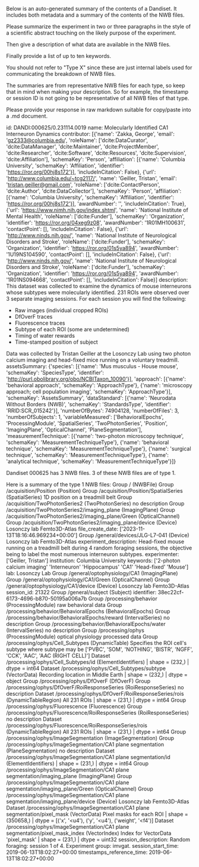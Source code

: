 
Below is an auto-generated summary of the contents of a Dandiset. It includes both metadata and a summary of the contents of the NWB files.

Please summarize the experiment in two or three paragraphs in the style of a scientific abstract touching on the likely purpose of the experiment.

Then give a description of what data are available in the NWB files.

Finally provide a list of up to ten keywords.

You should not refer to "Type X" since these are just internal labels used for communicating the breakdown of NWB files.

The summaries are from representative NWB files for each type, so keep that in mind when making your description. So for example, the timestamp or session ID is not going to be representative of all NWB files of that type.

Please provide your response in raw markdown suitable for copy/paste into a .md document.


id: DANDI:000625/0.231114.0019
name: Molecularly Identified CA1 Interneuron Dynamics
contributor: [{'name': 'Zakka, George', 'email': 'gz2333@columbia.edu', 'roleName': ['dcite:DataCurator', 'dcite:DataManager', 'dcite:Maintainer', 'dcite:ProjectMember', 'dcite:Researcher', 'dcite:Software', 'dcite:Resources', 'dcite:Supervision', 'dcite:Affiliation'], 'schemaKey': 'Person', 'affiliation': [{'name': 'Columbia University', 'schemaKey': 'Affiliation', 'identifier': 'https://ror.org/00hj8s172'}], 'includeInCitation': False}, {'url': 'http://www.columbia.edu/~tcg2117/', 'name': 'Geiller, Tristan', 'email': 'tristan.geiller@gmail.com', 'roleName': ['dcite:ContactPerson', 'dcite:Author', 'dcite:DataCollector'], 'schemaKey': 'Person', 'affiliation': [{'name': 'Columbia University', 'schemaKey': 'Affiliation', 'identifier': 'https://ror.org/00hj8s172'}], 'awardNumber': '', 'includeInCitation': True}, {'url': 'https://www.nimh.nih.gov/index.shtml', 'name': 'National Institute of Mental Health', 'roleName': ['dcite:Funder'], 'schemaKey': 'Organization', 'identifier': 'https://ror.org/04xeg9z08', 'awardNumber': '1R01MH100631', 'contactPoint': [], 'includeInCitation': False}, {'url': 'http://www.ninds.nih.gov/', 'name': 'National Institute of Neurological Disorders and Stroke', 'roleName': ['dcite:Funder'], 'schemaKey': 'Organization', 'identifier': 'https://ror.org/01s5ya894', 'awardNumber': '1U19NS104590', 'contactPoint': [], 'includeInCitation': False}, {'url': 'http://www.ninds.nih.gov/', 'name': 'National Institute of Neurological Disorders and Stroke', 'roleName': ['dcite:Funder'], 'schemaKey': 'Organization', 'identifier': 'https://ror.org/01s5ya894', 'awardNumber': '1R01NS094668', 'contactPoint': [], 'includeInCitation': False}]
description: This dataset was collected to examine the dynamics of mouse interneurons whose subtypes were molecularly identified. 231 ROIs were observed over 3 separate imaging sessions. For each session you will find the following:
- Raw images (individual cropped ROIs)
- DfOverF traces
- Fluorescence traces
- Subtype of each ROI (some are undetermined)
- Timing of water rewards
- Time-stamped position of subject


Data was collected by Tristan Geiller at the Losonczy Lab using two photon calcium imaging and head-fixed mice running on a voluntary treadmill.
assetsSummary: {'species': [{'name': 'Mus musculus - House mouse', 'schemaKey': 'SpeciesType', 'identifier': 'http://purl.obolibrary.org/obo/NCBITaxon_10090'}], 'approach': [{'name': 'behavioral approach', 'schemaKey': 'ApproachType'}, {'name': 'microscopy approach; cell population imaging', 'schemaKey': 'ApproachType'}], 'schemaKey': 'AssetsSummary', 'dataStandard': [{'name': 'Neurodata Without Borders (NWB)', 'schemaKey': 'StandardsType', 'identifier': 'RRID:SCR_015242'}], 'numberOfBytes': 74904128, 'numberOfFiles': 3, 'numberOfSubjects': 1, 'variableMeasured': ['BehavioralEpochs', 'ProcessingModule', 'SpatialSeries', 'TwoPhotonSeries', 'Position', 'ImagingPlane', 'OpticalChannel', 'PlaneSegmentation'], 'measurementTechnique': [{'name': 'two-photon microscopy technique', 'schemaKey': 'MeasurementTechniqueType'}, {'name': 'behavioral technique', 'schemaKey': 'MeasurementTechniqueType'}, {'name': 'surgical technique', 'schemaKey': 'MeasurementTechniqueType'}, {'name': 'analytical technique', 'schemaKey': 'MeasurementTechniqueType'}]}

Dandiset 000625 has 3 NWB files.
3 of these NWB files are of type 1.


Here is a summary of the type 1 NWB files:
  Group / (NWBFile) 
  Group /acquisition/Position (Position) 
  Group /acquisition/Position/SpatialSeries (SpatialSeries) 1D position on a treadmill belt
  Group /acquisition/TwoPhotonSeries2 (TwoPhotonSeries) no description
  Group /acquisition/TwoPhotonSeries2/imaging_plane (ImagingPlane) 
  Group /acquisition/TwoPhotonSeries2/imaging_plane/Green (OpticalChannel) 
  Group /acquisition/TwoPhotonSeries2/imaging_plane/device (Device) Losonczy lab Femto3D-Atlas
  file_create_date: ['2023-11-13T18:16:46.969234+00:00']
  Group /general/devices/JLG-L7-041 (Device) Losonczy lab Femto3D-Atlas
  experiment_description: Head-fixed mouse running on a treadmill belt during 4 random foraging sessions,                         the objective being to label the most numerous interneuron subtypes.
  experimenter: ['Geiller, Tristan']
  institution: Columbia University
  keywords: ['2-photon calcium imaging' 'Interneuron' 'Hippocampus' 'CA1' 'Head-fixed'
   'Mouse']
  lab: Losonczy Lab
  Group /general/optophysiology/CA1 (ImagingPlane) 
  Group /general/optophysiology/CA1/Green (OpticalChannel) 
  Group /general/optophysiology/CA1/device (Device) Losonczy lab Femto3D-Atlas
  session_id: 21322
  Group /general/subject (Subject) 
  identifier: 38ec22cf-6173-4696-b870-50195a006a7b
  Group /processing/behavior (ProcessingModule) raw behavioral data
  Group /processing/behavior/BehavioralEpochs (BehavioralEpochs) 
  Group /processing/behavior/BehavioralEpochs/reward (IntervalSeries) no description
  Group /processing/behavior/BehavioralEpochs/water (IntervalSeries) no description
  Group /processing/ophys (ProcessingModule) optical physiology processed data
  Group /processing/ophys/Cell_Subtypes (DynamicTable) Specifies the ROI cell's subtype where subtype may be ['PVBC', 'SOM', 'NOTHING', 'BISTR', 'NGFF', 'CCK', 'AAC', 'AAC (RIGHT CELL)']
  Dataset /processing/ophys/Cell_Subtypes/id (ElementIdentifiers)  | shape = (232,) | dtype = int64
  Dataset /processing/ophys/Cell_Subtypes/subtype (VectorData) Recording location in Middle Earth | shape = (232,) | dtype = object
  Group /processing/ophys/DfOverF (DfOverF) 
  Group /processing/ophys/DfOverF/RoiResponseSeries (RoiResponseSeries) no description
  Dataset /processing/ophys/DfOverF/RoiResponseSeries/rois (DynamicTableRegion) All 231 ROIs | shape = (231,) | dtype = int64
  Group /processing/ophys/Fluorescence (Fluorescence) 
  Group /processing/ophys/Fluorescence/RoiResponseSeries (RoiResponseSeries) no description
  Dataset /processing/ophys/Fluorescence/RoiResponseSeries/rois (DynamicTableRegion) All 231 ROIs | shape = (231,) | dtype = int64
  Group /processing/ophys/ImageSegmentation (ImageSegmentation) 
  Group /processing/ophys/ImageSegmentation/CA1 plane segmentation (PlaneSegmentation) no description
  Dataset /processing/ophys/ImageSegmentation/CA1 plane segmentation/id (ElementIdentifiers)  | shape = (231,) | dtype = int64
  Group /processing/ophys/ImageSegmentation/CA1 plane segmentation/imaging_plane (ImagingPlane) 
  Group /processing/ophys/ImageSegmentation/CA1 plane segmentation/imaging_plane/Green (OpticalChannel) 
  Group /processing/ophys/ImageSegmentation/CA1 plane segmentation/imaging_plane/device (Device) Losonczy lab Femto3D-Atlas
  Dataset /processing/ophys/ImageSegmentation/CA1 plane segmentation/pixel_mask (VectorData) Pixel masks for each ROI | shape = (350658,) | dtype = [('x', '<u4'), ('y', '<u4'), ('weight', '<f4')]
  Dataset /processing/ophys/ImageSegmentation/CA1 plane segmentation/pixel_mask_index (VectorIndex) Index for VectorData 'pixel_mask' | shape = (231,) | dtype = uint32
  session_description: Random foraging: session 1 of 4. Experiment group: imvgat.
  session_start_time: 2019-06-13T18:02:27+00:00
  timestamps_reference_time: 2019-06-13T18:02:27+00:00
